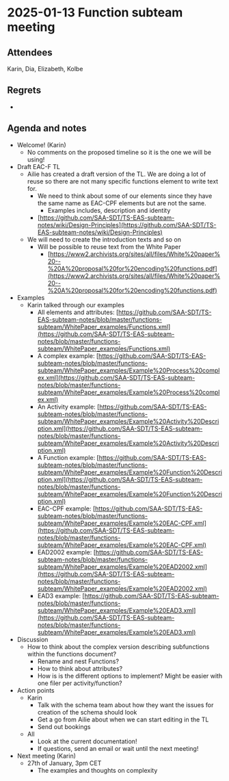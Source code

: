 <!-----



Conversion time: 0.43 seconds.


Using this Markdown file:

1. Paste this output into your source file.
2. See the notes and action items below regarding this conversion run.
3. Check the rendered output (headings, lists, code blocks, tables) for proper
   formatting and use a linkchecker before you publish this page.

Conversion notes:

* Docs to Markdown version 1.0β40
* Mon Jan 27 2025 00:52:17 GMT-0800 (PST)
* Source doc: 13th of January 2025
----->



# 2025-01-13 Function subteam meeting


## Attendees

Karin, Dia, Elizabeth, Kolbe


## Regrets

-


## Agenda and notes



* Welcome! (Karin)
    * No comments on the proposed timeline so it is the one we will be using! 
* Draft EAC-F TL
    * Ailie has created a draft version of the TL. We are doing a lot of reuse so there are not many specific functions element to write text for.
        * We need to think about some of our elements since they have the same name as EAC-CPF elements but are not the same.
            * Examples includes, description and identity
        * [https://github.com/SAA-SDT/TS-EAS-subteam-notes/wiki/Design-Principles](https://github.com/SAA-SDT/TS-EAS-subteam-notes/wiki/Design-Principles) 
    * We will need to create the introduction texts and so on
        * Will be possible to reuse text from the White Paper
            * [https://www2.archivists.org/sites/all/files/White%20paper%20--%20A%20proposal%20for%20encoding%20functions.pdf](https://www2.archivists.org/sites/all/files/White%20paper%20--%20A%20proposal%20for%20encoding%20functions.pdf) 
* Examples
    * Karin talked through our examples
        * All elements and attributes: [https://github.com/SAA-SDT/TS-EAS-subteam-notes/blob/master/functions-subteam/WhitePaper_examples/Functions.xml](https://github.com/SAA-SDT/TS-EAS-subteam-notes/blob/master/functions-subteam/WhitePaper_examples/Functions.xml) 
        * A complex example: [https://github.com/SAA-SDT/TS-EAS-subteam-notes/blob/master/functions-subteam/WhitePaper_examples/Example%20Process%20complex.xml](https://github.com/SAA-SDT/TS-EAS-subteam-notes/blob/master/functions-subteam/WhitePaper_examples/Example%20Process%20complex.xml) 
        * An Activity example: [https://github.com/SAA-SDT/TS-EAS-subteam-notes/blob/master/functions-subteam/WhitePaper_examples/Example%20Activity%20Description.xml](https://github.com/SAA-SDT/TS-EAS-subteam-notes/blob/master/functions-subteam/WhitePaper_examples/Example%20Activity%20Description.xml) 
        * A Function example: [https://github.com/SAA-SDT/TS-EAS-subteam-notes/blob/master/functions-subteam/WhitePaper_examples/Example%20Function%20Description.xml](https://github.com/SAA-SDT/TS-EAS-subteam-notes/blob/master/functions-subteam/WhitePaper_examples/Example%20Function%20Description.xml) 
        * EAC-CPF example: [https://github.com/SAA-SDT/TS-EAS-subteam-notes/blob/master/functions-subteam/WhitePaper_examples/Example%20EAC-CPF.xml](https://github.com/SAA-SDT/TS-EAS-subteam-notes/blob/master/functions-subteam/WhitePaper_examples/Example%20EAC-CPF.xml) 
        * EAD2002 example: [https://github.com/SAA-SDT/TS-EAS-subteam-notes/blob/master/functions-subteam/WhitePaper_examples/Example%20EAD2002.xml](https://github.com/SAA-SDT/TS-EAS-subteam-notes/blob/master/functions-subteam/WhitePaper_examples/Example%20EAD2002.xml) 
        * EAD3 example: [https://github.com/SAA-SDT/TS-EAS-subteam-notes/blob/master/functions-subteam/WhitePaper_examples/Example%20EAD3.xml](https://github.com/SAA-SDT/TS-EAS-subteam-notes/blob/master/functions-subteam/WhitePaper_examples/Example%20EAD3.xml) 
* Discussion
    * How to think about the complex version describing subfunctions within the functions document?
        * Rename and nest Functions?
        * How to think about attributes?
        * How is is the different options to implement? Might be easier with one filer per activity/function?
* Action points
    * Karin
        * Talk with the schema team about how they want the issues for creation of the schema should look
        * Get a go from Ailie about when we can start editing in the TL
        * Send out bookings
    * All
        * Look at the current documentation!
        * If questions, send an email or wait until the next meeting!
* Next meeting (Karin)
    * 27th of January, 3pm CET
        * The examples and thoughts on complexity
